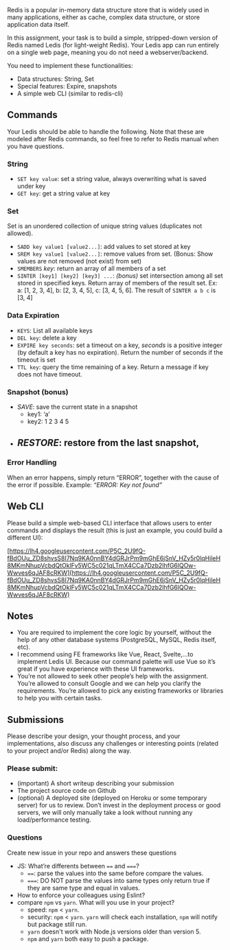 Redis is a popular in-memory data structure store that is widely used in many applications, either as cache, complex data structure, or store application data itself.

In this assignment, your task is to build a simple, stripped-down version of Redis named Ledis (for light-weight Redis). Your Ledis app can run entirely on a single web page, meaning you do not need a webserver/backend.

You need to implement these functionalities:

- Data structures: String, Set
- Special features: Expire, snapshots
- A simple web CLI (similar to redis-cli)

## **Commands**

Your Ledis should be able to handle the following. Note that these are modeled after Redis commands, so feel free to refer to Redis manual when you have questions.

### **String**

- `SET key value`: set a string value, always overwriting what is saved under key
- `GET key`: get a string value at key

### **Set**

Set is an unordered collection of unique string values (duplicates not allowed).

- `SADD key value1 [value2...]`: add values to set stored at key
- `SREM key value1 [value2...]`: remove values from set. (Bonus: Show values are not removed (not exist) from set)
- `SMEMBERS` *key*: return an array of all members of a set
- `SINTER [key1] [key2] [key3] ...`: *(bonus)* set intersection among all set stored in specified keys. Return array of members of the result set. Ex: a: [1, 2, 3, 4], b: [2, 3, 4, 5], c: [3, 4, 5, 6]. The result of `SINTER a b c` is [3, 4]

### **Data Expiration**

- `KEYS`: List all available keys
- `DEL key`: delete a key
- `EXPIRE key seconds`: set a timeout on a key, *seconds* is a positive integer (by default a key has no expiration). Return the number of seconds if the timeout is set
- `TTL key`: query the time remaining of a key. Return a message if key does not have timeout.

### **Snapshot (bonus)**

- *SAVE*: save the current state in a snapshot
    - key1: ‘a’
    - key2: 1 2 3 4 5
- *RESTORE*: restore from the last snapshot,
    - 

### **Error Handling**

When an error happens, simply return “ERROR”, together with the cause of the error if possible. Example: *“ERROR: Key not found”*

## **Web CLI**

Please build a simple web-based CLI interface that allows users to enter commands and displays the result (this is just an example, you could build a different UI):

[https://lh4.googleusercontent.com/P5C_2U9fQ-fBdOUu_ZD8shvsS8I7Nq9KA0nnBY4dGRJrPm9mGhE6jSnV_HZy5r0lqHileH8MKmNhupVcbdQtOklFv5WC5c021qLTmX4CCa7Dzb2lhfG6lQOw-Wwves6qJAF8cRKW](https://lh4.googleusercontent.com/P5C_2U9fQ-fBdOUu_ZD8shvsS8I7Nq9KA0nnBY4dGRJrPm9mGhE6jSnV_HZy5r0lqHileH8MKmNhupVcbdQtOklFv5WC5c021qLTmX4CCa7Dzb2lhfG6lQOw-Wwves6qJAF8cRKW)

## **Notes**

- You are required to implement the core logic by yourself, without the help of any other database systems (PostgreSQL, MySQL, Redis itself, etc).
- I recommend using FE frameworks like Vue, React, Svelte,...to implement Ledis UI. Because our command palette will use Vue so it’s great if you have experience with these UI frameworks.
- You’re not allowed to seek other people’s help with the assignment. You’re allowed to consult Google and we can help you clarify the requirements. You’re allowed to pick any existing frameworks or libraries to help you with certain tasks.

## **Submissions**

Please describe your design, your thought process, and your implementations, also discuss any challenges or interesting points (related to your project and/or Redis) along the way.

### **Please submit:**

- (important) A short writeup describing your submission
- The project source code on Github
- (optional) A deployed site (deployed on Heroku or some temporary server) for us to review. Don’t invest in the deployment process or good servers, we will only manually take a look without running any load/performance testing.

### **Questions**

Create new issue in your repo and answers these questions

- JS: What’re differents between `==` and `===`?
  - `==`: parse the values into the same before compare the values.
  -  `===`: DO NOT parse the values into same types only return true if they are same type and equal in values.
- How to enforce your colleagues using Eslint?
- compare `npm` vs `yarn`. What will you use in your project?
  - speed: `npm` < `yarn`.
  - security: `npm` < `yarn`. `yarn` will check each installation, `npm` will notify but package still run.
  - `yarn` doesn't work with Node.js versions older than version 5.
  - `npm` and `yarn` both easy to push a package.
